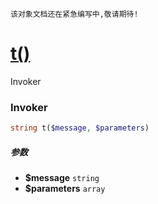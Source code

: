     该对象文档还在紧急编写中,敬请期待!
[t()](http://twinh.github.io/wei/api/t)
==========================================

Invoker

### Invoker
```php
string t($message, $parameters)
```

##### 参数
* **$message** `string`
* **$parameters** `array`

